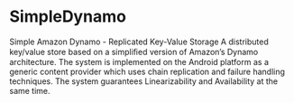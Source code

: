 SimpleDynamo
============

Simple Amazon Dynamo - Replicated Key-Value Storage
A distributed key/value store based on a simpliﬁed version of Amazon’s Dynamo architecture. The system is implemented on the Android platform as a generic content provider which uses chain replication and failure handling techniques. The system guarantees Linearizability and Availability at the same time. 

